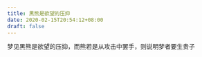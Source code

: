 ```yaml
---
title: 黑熊是欲望的压抑
date: 2020-02-15T20:54:12+08:00
draft: false
---
```


梦见黑熊是欲望的压抑，而熊若是从攻击中罢手，则说明梦者要生贵子